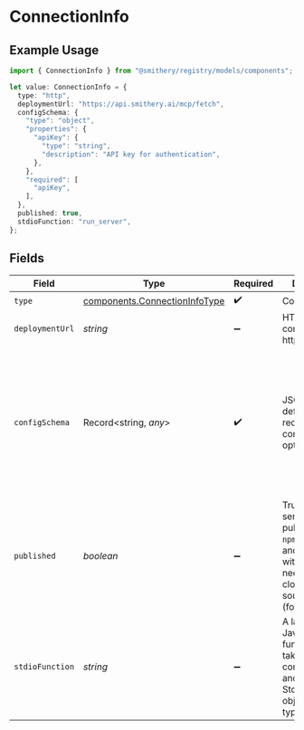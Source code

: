 # ConnectionInfo

## Example Usage

```typescript
import { ConnectionInfo } from "@smithery/registry/models/components";

let value: ConnectionInfo = {
  type: "http",
  deploymentUrl: "https://api.smithery.ai/mcp/fetch",
  configSchema: {
    "type": "object",
    "properties": {
      "apiKey": {
        "type": "string",
        "description": "API key for authentication",
      },
    },
    "required": [
      "apiKey",
    ],
  },
  published: true,
  stdioFunction: "run_server",
};
```

## Fields

| Field                                                                                                                                         | Type                                                                                                                                          | Required                                                                                                                                      | Description                                                                                                                                   | Example                                                                                                                                       |
| --------------------------------------------------------------------------------------------------------------------------------------------- | --------------------------------------------------------------------------------------------------------------------------------------------- | --------------------------------------------------------------------------------------------------------------------------------------------- | --------------------------------------------------------------------------------------------------------------------------------------------- | --------------------------------------------------------------------------------------------------------------------------------------------- |
| `type`                                                                                                                                        | [components.ConnectionInfoType](../../models/components/connectioninfotype.md)                                                                | :heavy_check_mark:                                                                                                                            | Connection type                                                                                                                               | http                                                                                                                                          |
| `deploymentUrl`                                                                                                                               | *string*                                                                                                                                      | :heavy_minus_sign:                                                                                                                            | HTTP URL to connect to (for http type)                                                                                                        | https://api.smithery.ai/mcp/fetch                                                                                                             |
| `configSchema`                                                                                                                                | Record<string, *any*>                                                                                                                         | :heavy_check_mark:                                                                                                                            | JSON Schema defining required configuration options                                                                                           | {<br/>"type": "object",<br/>"properties": {<br/>"apiKey": {<br/>"type": "string",<br/>"description": "API key for authentication"<br/>}<br/>},<br/>"required": [<br/>"apiKey"<br/>]<br/>} |
| `published`                                                                                                                                   | *boolean*                                                                                                                                     | :heavy_minus_sign:                                                                                                                            | True if the server is published on `npm`, `pypi`, or `uv` and runnable without users needing to clone the source code (for stdio type).       | true                                                                                                                                          |
| `stdioFunction`                                                                                                                               | *string*                                                                                                                                      | :heavy_minus_sign:                                                                                                                            | A lambda Javascript function that takes in the config object and returns a StdioConnection object (for stdio type).                           | run_server                                                                                                                                    |